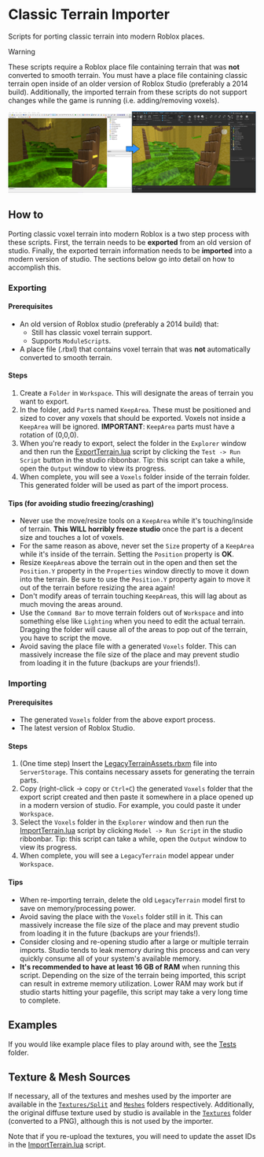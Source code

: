 # Classic Terrain Importer
Scripts for porting classic terrain into modern Roblox places. 

> [!WARNING]
> These scripts require a Roblox place file containing terrain that was **not** converted to smooth terrain. You must have a place file containing classic terrain open inside of an older version of Roblox Studio (preferably a 2014 build). Additionally, the imported terrain from these scripts do not support changes while the game is running (i.e. adding/removing voxels).

![](./Screenshots/Screenshot1.png)

## How to
Porting classic voxel terrain into modern Roblox is a two step process with these scripts. First, the terrain needs to be **exported** from an old version of studio. Finally, the exported terrain information needs to be **imported** into a modern version of studio. The sections below go into detail on how to accomplish this.

### Exporting

#### Prerequisites
- An old version of Roblox studio (preferably a 2014 build) that:
    - Still has classic voxel terrain support.
    - Supports `ModuleScript`s.
- A place file (.rbxl) that contains voxel terrain that was **not** automatically converted to smooth terrain.

#### Steps
1. Create a `Folder` in `Workspace`. This will designate the areas of terrain you want to export.
2. In the folder, add `Part`s named `KeepArea`. These must be positioned and sized to cover any voxels that should be exported. Voxels not inside a `KeepArea` will be ignored. **IMPORTANT**: `KeepArea` parts must have a rotation of (0,0,0).
3. When you're ready to export, select the folder in the `Explorer` window and then run the [ExportTerrain.lua](./ExportTerrain.lua) script by clicking the `Test -> Run Script` button in the studio ribbonbar. Tip: this script can take a while, open the `Output` window to view its progress.
4. When complete, you will see a `Voxels` folder inside of the terrain folder. This generated folder will be used as part of the import process.

#### Tips (for avoiding studio freezing/crashing)
- Never use the move/resize tools on a `KeepArea` while it's touching/inside of terrain. **This WILL horribly freeze studio** once the part is a decent size and touches a lot of voxels.
- For the same reason as above, never set the `Size` property of a `KeepArea` while it's inside of the terrain. Setting the `Position` property is **OK**.
- Resize `KeepArea`s above the terrain out in the open and then set the `Position.Y` property in the `Properties` window directly to move it down into the terrain. Be sure to use the `Position.Y` property again to move it out of the terrain before resizing the area again!
- Don't modify areas of terrain touching `KeepArea`s, this will lag about as much moving the areas around.
- Use the `Command Bar` to move terrain folders out of `Workspace` and into something else like `Lighting` when you need to edit the actual terrain. Dragging the folder will cause all of the areas to pop out of the terrain, you have to script the move.
- Avoid saving the place file with a generated `Voxels` folder. This can massively increase the file size of the place and may prevent studio from loading it in the future (backups are your friends!).

### Importing

#### Prerequisites
- The generated `Voxels` folder from the above export process.
- The latest version of Roblox Studio.

#### Steps
1. (One time step) Insert the [LegacyTerrainAssets.rbxm](./LegacyTerrainAssets.rbxm) file into `ServerStorage`. This contains necessary assets for generating the terrain parts.
2. Copy (right-click -> copy or `Ctrl+C`) the generated `Voxels` folder that the export script created and then paste it somewhere in a place opened up in a modern version of studio. For example, you could paste it under `Workspace`.
3. Select the `Voxels` folder in the `Explorer` window and then run the [ImportTerrain.lua](./ImportTerrain.lua) script by clicking `Model -> Run Script` in the studio ribbonbar. Tip: this script can take a while, open the `Output` window to view its progress.
4. When complete, you will see a `LegacyTerrain` model appear under `Workspace`.

#### Tips
- When re-importing terrain, delete the old `LegacyTerrain` model first to save on memory/processing power.
- Avoid saving the place with the `Voxels` folder still in it. This can massively increase the file size of the place and may prevent studio from loading it in the future (backups are your friends!).
- Consider closing and re-opening studio after a large or multiple terrain imports. Studio tends to leak memory during this process and can very quickly consume all of your system's available memory.
- **It's recommended to have at least 16 GB of RAM** when running this script. Depending on the size of the terrain being imported, this script can result in extreme memory utilization. Lower RAM may work but if studio starts hitting your pagefile, this script may take a very long time to complete.

## Examples
If you would like example place files to play around with, see the [Tests](./Tests) folder.

## Texture & Mesh Sources
If necessary, all of the textures and meshes used by the importer are available in the [`Textures/Split`](./Textures/Split/) and [`Meshes`](./Meshes) folders respectively. Additionally, the original diffuse texture used by studio is available in the [`Textures`](./Textures) folder (converted to a PNG), although this is not used by the importer.

Note that if you re-upload the textures, you will need to update the asset IDs in the [ImportTerrain.lua](./ImportTerrain.lua) script.
